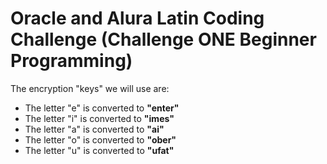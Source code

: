 # Oracle and Alura Latin Coding Challenge (Challenge ONE Beginner Programming)

The encryption "keys" we will use are:
- The letter "e" is converted to **"enter"**
- The letter "i" is converted to **"imes"**
- The letter "a" is converted to **"ai"**
- The letter "o" is converted to **"ober"**
- The letter "u" is converted to **"ufat"**
